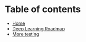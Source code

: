 # Table of contents

* [Home](README.md)
* [Deep Learning Roadmap](<README (1).md>)
* [More testing](more-testing.md)
